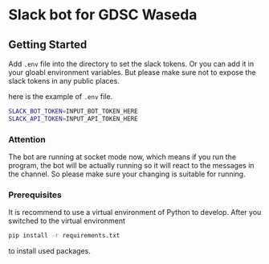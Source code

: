 # Slack bot for GDSC Waseda

## Getting Started

Add `.env` file into the directory to set the slack tokens. Or you can add it in your gloabl environment variables. But please make sure not to expose the slack tokens in any public places.

here is the example of `.env` file.

```bash
SLACK_BOT_TOKEN=INPUT_BOT_TOKEN_HERE
SLACK_API_TOKEN=INPUT_API_TOKEN_HERE
```
### Attention

The bot are running at socket mode now, which means if you run the program, the bot will be actually running so it will react to the messages in the channel. So please make sure your changing is suitable for running.

### Prerequisites

It is recommend to use a virtual environment of Python to develop. After you switched to the virtual environment

```bash
pip install -r requirements.txt
```

to install used packages.

